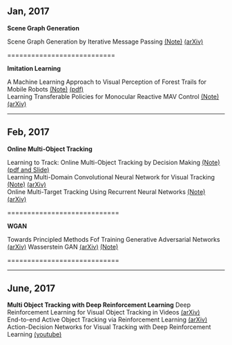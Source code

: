 ## Jan, 2017
**Scene Graph Generation**

Scene Graph Generation by Iterative Message Passing [(Note)](./Jan17/Scene-Graph-Generation-by-Iterative-Message-Passing.md)  [(arXiv)](https://arxiv.org/abs/1701.02426)  

===========================

**Imitation Learning**

A Machine Learning Approach to Visual Perception of Forest Trails for Mobile Robots    [(Note)](./Jan17/Visual-Perception-of-Forest-Trail-forMobile-Robots.md)   [(pdf)](http://rpg.ifi.uzh.ch/docs/RAL16_Giusti.pdf)    
Learning Transferable Policies for Monocular Reactive MAV Control  [(Note)](./Jan17/Transferable-Policies-for-Monocular-Reactive-MAV-Control.md)   [(arXiv)](https://arxiv.org/abs/1608.00627)

---------------------------

## Feb, 2017
**Online Multi-Object Tracking**   

Learning to Track: Online Multi-Object Tracking by Decision Making  [(Note)](./Feb17/Learning-to-Track.md) [(pdf and Slide)](http://cvgl.stanford.edu/projects/MDP_tracking/)      
Learning Multi-Domain Convolutional Neural Network for Visual Tracking  [(Note)](./Feb17/ML-approach-to-Multi-Domain-CNN-for-VT.md)   [(arXiv)](https://arxiv.org/abs/1510.07945)     
Online Multi-Target Tracking Using Recurrent Neural Networks   [(Note)](./Feb17/Online-Multi-Target-Tracking-Using-RNN.md)   [(arXiv)](https://arxiv.org/abs/1604.03635)  

============================

**WGAN**      

Towards Principled Methods Fof Training Generative Adversarial Networks  [(arXiv)](https://arxiv.org/abs/1701.04862)  Wasserstein GAN  [(arXiv)](https://arxiv.org/abs/1701.07875)   [(Note)](https://zhuanlan.zhihu.com/p/25071913)

============================

------------------------

## June, 2017
**Multi Object Tracking with Deep Reinforcement Learning**
Deep Reinforcement Learning for Visual Object Tracking in Videos   [(arXiv)](https://arxiv.org/abs/1701.08936)                           
End-to-end Active Object Tracking via Reinforcement Learning     [(arXiv)](https://arxiv.org/abs/1705.10561)                       
Action-Decision Networks for Visual Tracking with Deep Reinforcement Learning     [(youtube)](https://www.youtube.com/watch?v=RK-PmiRdYzo)                     


